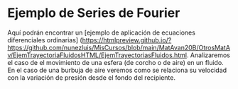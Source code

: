 # Ejemplo de Series de Fourier
Aquí podrán encontrar un [ejemplo de aplicación de ecuaciones diferenciales ordinarias] (https://htmlpreview.github.io/?https://github.com/nunezluis/MisCursos/blob/main/MatAvan20B/OtrosMatAv/EjemTrayectoriaFluidosHTML/EjemTrayectoriasFluidos.html. Analizaremos el caso de el movimiento de una esfera (de corcho o de aire) en un fluido. En el caso de una burbuja de aire veremos como se relaciona su velocidad con la variación de presión desde el fondo del recipiente.
